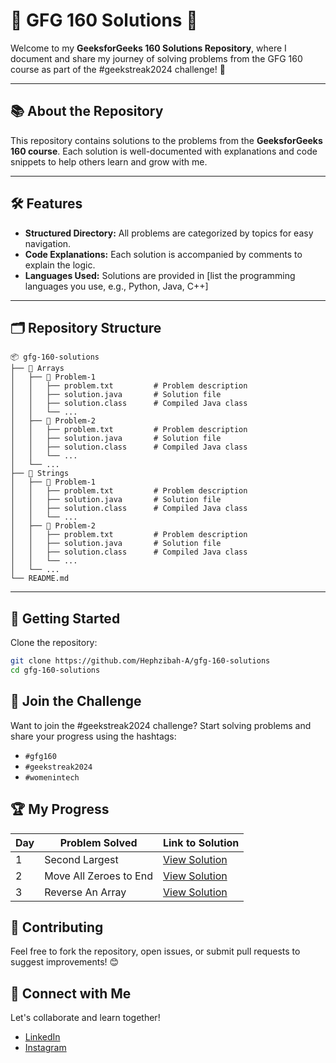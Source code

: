 # 🌟 GFG 160 Solutions 🌟

Welcome to my **GeeksforGeeks 160 Solutions Repository**, where I document and share my journey of solving problems from the GFG 160 course as part of the #geekstreak2024 challenge! 🚀

---

## 📚 About the Repository

This repository contains solutions to the problems from the **GeeksforGeeks 160 course**. Each solution is well-documented with explanations and code snippets to help others learn and grow with me.

---

## 🛠️ Features

- **Structured Directory:** All problems are categorized by topics for easy navigation.
- **Code Explanations:** Each solution is accompanied by comments to explain the logic.
- **Languages Used:** Solutions are provided in [list the programming languages you use, e.g., Python, Java, C++]

---

## 🗂️ Repository Structure

```plaintext
📦 gfg-160-solutions
├── 📁 Arrays
│   ├── 📁 Problem-1
│   │   ├── problem.txt         # Problem description
│   │   ├── solution.java       # Solution file
│   │   ├── solution.class      # Compiled Java class
│   │   └── ...
│   ├── 📁 Problem-2
│   │   ├── problem.txt         # Problem description
│   │   ├── solution.java       # Solution file
│   │   ├── solution.class      # Compiled Java class
│   │   └── ...
│   └── ...
├── 📁 Strings
│   ├── 📁 Problem-1
│   │   ├── problem.txt         # Problem description
│   │   ├── solution.java       # Solution file
│   │   ├── solution.class      # Compiled Java class
│   │   └── ...
│   ├── 📁 Problem-2
│   │   ├── problem.txt         # Problem description
│   │   ├── solution.java       # Solution file
│   │   ├── solution.class      # Compiled Java class
│   │   └── ...
│   └── ...
└── README.md
```

---

## 🚀 Getting Started

Clone the repository:

```bash
git clone https://github.com/Hephzibah-A/gfg-160-solutions
cd gfg-160-solutions
```

## 📢 Join the Challenge

Want to join the #geekstreak2024 challenge? Start solving problems and share your progress using the hashtags:

- `#gfg160`
- `#geekstreak2024`
- `#womenintech`

## 🏆 My Progress

| Day | Problem Solved         | Link to Solution                                                                                                                               |
| --- | ---------------------- | ---------------------------------------------------------------------------------------------------------------------------------------------- |
| 1   | Second Largest         | [View Solution](https://github.com/Hephzibah-A/gfg-160-solutions/blob/main/Arrays/1.%20Second%20Largest/SecondLargest.java)                    |
| 2   | Move All Zeroes to End | [View Solution](https://github.com/Hephzibah-A/gfg-160-solutions/blob/main/Arrays/2.%20Move%20All%20Zeroes%20to%20End/MoveAllZeroesToEnd.java) |
| 3   | Reverse An Array       | [View Solution](https://github.com/Hephzibah-A/gfg-160-solutions/blob/main/Arrays/3.%20Reverse%20an%20Array/ReverseArray.java)                 |

## 🤝 Contributing

Feel free to fork the repository, open issues, or submit pull requests to suggest improvements! 😊

## 🌟 Connect with Me

Let's collaborate and learn together!

- [LinkedIn](https://www.linkedin.com/in/hephzibaha/)
- [Instagram](https://www.instagram.com/hephzibah.antony/)
